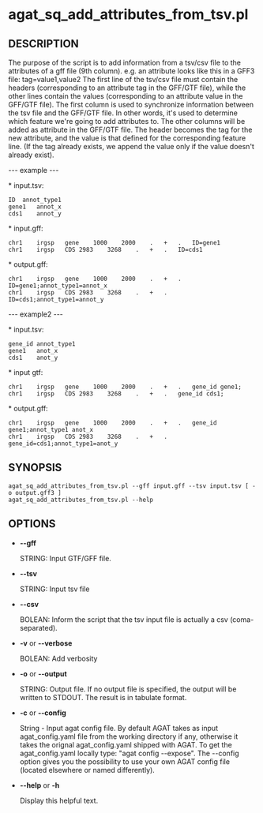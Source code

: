 # agat\_sq\_add\_attributes\_from\_tsv.pl

## DESCRIPTION

The purpose of the script is to add information from a tsv/csv file to the attributes of a gff file (9th column).
e.g. an attribute looks like this in a GFF3 file: tag=value1,value2 
The first line of the tsv/csv file must contain the headers (corresponding to an attribute tag in the GFF/GTF file),
while the other lines contain the values (corresponding to an attribute value in the GFF/GTF file).
The first column is used to synchronize information between the tsv file and the GFF/GTF file. In other words, 
it's used to determine which feature we're going to add attributes to.
The other columns will be added as attribute in the GFF/GTF file. The header becomes the tag for the new attribute, 
and the value is that defined for the corresponding feature line. 
(If the tag already exists, we append the value only if the value doesn't already exist).

\--- example ---

\* input.tsv:  
```
ID	annot_type1  
gene1	annot_x  
cds1	annot_y  
```

\* input.gff:  
```
chr1	irgsp	gene	1000	2000	.	+	.	ID=gene1  
chr1	irgsp	CDS	2983	3268	.	+	.	ID=cds1  
```

\* output.gff: 
```
chr1	irgsp	gene	1000	2000	.	+	.	ID=gene1;annot_type1=annot_x  
chr1	irgsp	CDS	2983	3268	.	+	.	ID=cds1;annot_type1=annot_y  
```

\--- example2 ---

\* input.tsv:
```
gene_id	annot_type1
gene1	anot_x
cds1	anot_y
```

\* input gtf:
```
chr1	irgsp	gene	1000	2000	.	+	.	gene_id gene1;
chr1	irgsp	CDS	2983	3268	.	+	.	gene_id cds1;
```

\* output.gff:
```
chr1	irgsp	gene	1000	2000	.	+	.	gene_id gene1;annot_type1 anot_x
chr1	irgsp	CDS	2983	3268	.	+	.	gene_id=cds1;annot_type1=anot_y
```

## SYNOPSIS

```
agat_sq_add_attributes_from_tsv.pl --gff input.gff --tsv input.tsv [ -o output.gff3 ]
agat_sq_add_attributes_from_tsv.pl --help
```

## OPTIONS

- **--gff**

    STRING: Input GTF/GFF file.

- **--tsv**

    STRING: Input tsv file

- **--csv**

    BOLEAN: Inform the script that the tsv input file is actually a csv (coma-separated).

- **-v** or **--verbose**

    BOLEAN: Add verbosity

- **-o** or **--output**

    STRING: Output file. If no output file is specified, the output will be written
    to STDOUT. The result is in tabulate format.

- **-c** or **--config**

    String - Input agat config file. By default AGAT takes as input agat_config.yaml file from the working directory if any,
    otherwise it takes the orignal agat_config.yaml shipped with AGAT. To get the agat_config.yaml locally type: "agat config --expose".
    The --config option gives you the possibility to use your own AGAT config file (located elsewhere or named differently).

- **--help** or **-h**

    Display this helpful text.

